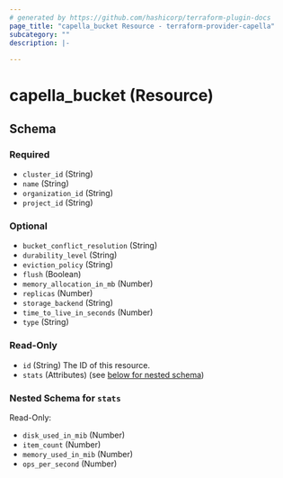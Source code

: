 ```yaml
---
# generated by https://github.com/hashicorp/terraform-plugin-docs
page_title: "capella_bucket Resource - terraform-provider-capella"
subcategory: ""
description: |-
  
---
```


# capella_bucket (Resource)





<!-- schema generated by tfplugindocs -->
## Schema

### Required

- `cluster_id` (String)
- `name` (String)
- `organization_id` (String)
- `project_id` (String)

### Optional

- `bucket_conflict_resolution` (String)
- `durability_level` (String)
- `eviction_policy` (String)
- `flush` (Boolean)
- `memory_allocation_in_mb` (Number)
- `replicas` (Number)
- `storage_backend` (String)
- `time_to_live_in_seconds` (Number)
- `type` (String)

### Read-Only

- `id` (String) The ID of this resource.
- `stats` (Attributes) (see [below for nested schema](#nestedatt--stats))

<a id="nestedatt--stats"></a>
### Nested Schema for `stats`

Read-Only:

- `disk_used_in_mib` (Number)
- `item_count` (Number)
- `memory_used_in_mib` (Number)
- `ops_per_second` (Number)
